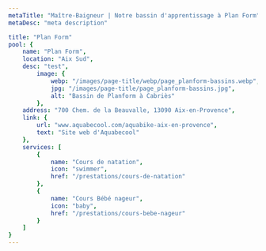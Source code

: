 ```yaml
---
metaTitle: "Maître-Baigneur | Notre bassin d'apprentissage à Plan Form"
metaDesc: "meta description"

title: "Plan Form"
pool: {
	name: "Plan Form",
	location: "Aix Sud",
	desc: "test",
		image: {
			webp: "/images/page-title/webp/page_planform-bassins.webp",
			jpg: "/images/page-title/page_planform-bassins.jpg",
			alt: "Bassin de Planform à Cabriès"
		},
	address: "700 Chem. de la Beauvalle, 13090 Aix-en-Provence",
	link: {
		url: "www.aquabecool.com/aquabike-aix-en-provence",
		text: "Site web d'Aquabecool"
	},
	services: [
		{
			name: "Cours de natation",
			icon: "swimmer",
			href: "/prestations/cours-de-natation"
		},
		{
			name: "Cours Bébé nageur",
			icon: "baby",
			href: "/prestations/cours-bebe-nageur"
		}
	]
}
---
```

